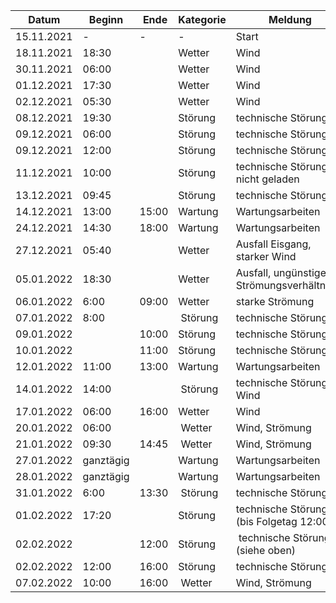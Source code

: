 | Datum      | Beginn | Ende  | Kategorie | Meldung |
|------------|--------|-------|-----------|---------|
| 15.11.2021 | -	    | -     | -         | Start |
| 18.11.2021 | 18:30  |       | Wetter    | Wind |
| 30.11.2021 | 06:00  |       | Wetter    | Wind |
| 01.12.2021 | 17:30	|       | Wetter    | Wind |
| 02.12.2021 | 05:30	|       | Wetter    | Wind |
| 08.12.2021 | 19:30	|       | Störung   | technische Störung |
| 09.12.2021 | 06:00	|       | Störung   | technische Störung |
| 09.12.2021 | 12:00	|       | Störung   | technische Störung |
| 11.12.2021 | 10:00	|       | Störung   | technische Störung, nicht geladen |
| 13.12.2021 | 09:45	|       | Störung   | technische Störung |
| 14.12.2021 | 13:00	| 15:00 | Wartung   | Wartungsarbeiten |
| 24.12.2021 | 14:30  | 18:00 | Wartung   | Wartungsarbeiten |
| 27.12.2021 | 05:40	|       | Wetter    | Ausfall	Eisgang, starker Wind | 
| 05.01.2022 | 18:30	|       | Wetter    | Ausfall, ungünstige Strömungsverhältnisse | 
| 06.01.2022 | 6:00   | 09:00 | Wetter    | starke Strömung | 
| 07.01.2022 | 8:00   |       | Störung   | technische Störung |
| 09.01.2022 |        | 10:00 | Störung   | technische Störung |
| 10.01.2022 |        | 11:00 | Störung   | technische Störung |
| 12.01.2022 | 11:00  | 13:00 | Wartung   |	Wartungsarbeiten |
| 14.01.2022 | 14:00  |       | Störung   | technische Störung, Wind |
| 17.01.2022 | 06:00  | 16:00 | Wetter    | Wind |
| 20.01.2022 | 06:00  |       | Wetter    | Wind, Strömung |
| 21.01.2022 | 09:30  | 14:45 | Wetter    | Wind, Strömung |
| 27.01.2022 | ganztägig |    | Wartung   | Wartungsarbeiten |
| 28.01.2022 | ganztägig |    | Wartung   | Wartungsarbeiten |
| 31.01.2022 | 6:00   | 13:30	| Störung   | technische Störung |
| 01.02.2022 | 17:20  |       | Störung   | technische Störung (bis Folgetag 12:00) |
| 02.02.2022 |        | 12:00 | Störung   | technische Störung (siehe oben) |
| 02.02.2022 | 12:00  | 16:00 | Störung   | technische Störung |
| 07.02.2022 | 10:00  | 16:00 | Wetter    |	Wind, Strömung |
